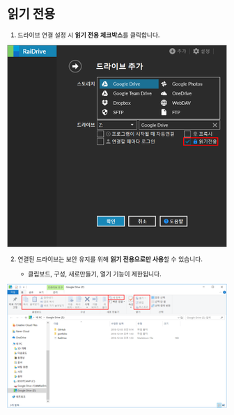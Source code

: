 # 읽기 전용  

1. 드라이브 연결 설정 시 **읽기 전용 체크박스**를 클릭합니다.  

![read_only](/read_only.PNG?raw=true)   


2. 연결된 드라이브는 보안 유지를 위해 **읽기 전용으로만 사용**할 수 있습니다.  
 
   - 클립보드, 구성, 새로만들기, 열기 기능이 제한됩니다.  
   

![drive_read](/drive_read.PNG?raw=true)  


